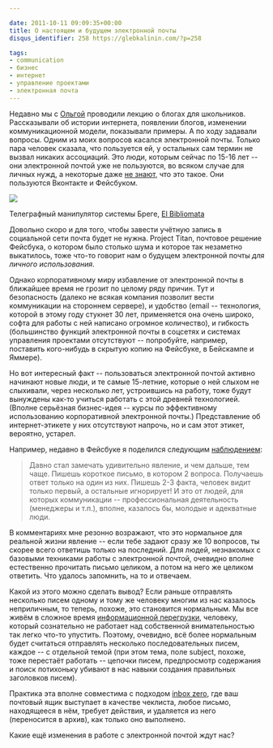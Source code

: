 ```yaml
---

date: 2011-10-11 09:09:35+00:00
title: О настоящем и будущем электронной почты
disqus_identifier: 258 https://glebkalinin.com/?p=258

tags:
- communication
- бизнес
- интернет
- управление проектами
- электронная почта
---
```


Недавно мы с [Ольгой](http://olgatkachuk.ru) проводили лекцию о блогах для школьников. Рассказывали об истории интернета, появлении блогов, изменении коммуникационной модели, показывали примеры. А по ходу задавали вопросы. Одним из моих вопросов касался электронной почты. Только пара человек сказала, что пользуется ей, у остальных сам термин не вызвал никаких ассоциаций. Это люди, которым сейчас по 15-16 лет -- они электронной почтой уже не пользуются, во всяком случае для личных нужд, а некоторые даже [не знают](http://nachprod.livejournal.com/21849.html), что это такое. Они пользуются Вконтакте и Фейсбуком.

![](https://glebkalinin.com/featured/2011/10/4074173413_fc1bd7afd3.jpg)

Телеграфный манипулятор системы Бреге, [El Bibliomata](http://www.flickr.com/photos/37667416@N04/4074173413/)



Довольно скоро и для того, чтобы завести учётную запись в социальной сети почта будет не нужна. Project Titan, почтовое решение Фейсбука, о котором было столько шума и которое так незаметно выкатилось, тоже что-то говорит нам о будущем электронной почты _для личного использования_.

<!-- more -->

Однако корпоративному миру избавление от электронной почты в ближайшее время не грозит по целому ряду причин. Тут и безопасность (далеко не всякая компания позволит вести коммуникации на стороннем сервере), и удобство (email -- технология, которой в этому году стукнет 30 лет, применяется она очень широко, софта для работы с ней написано огромное количество), и гибкость (большинство функций электронной почты в соцсетях и системах управления проектами отсутствуют -- попробуйте, например, поставить кого-нибудь в скрытую копию на Фейсбуке, в Бейскампе и Яммере).

Но вот интересный факт -- пользоваться электронной почтой активно начинают новые люди, и те самые 15-летние, которые о ней слыхом не слыхивали, через несколько лет, устроившись на работу, тоже будут вынуждены как-то учиться работать с этой древней технологией. (Вполне серьёзная бизнес-идея -- курсы по эффективному использованию корпоративной электронной почты.) Представление об интернет-этикете у них отсутствуют напрочь, но и сам этот этикет, вероятно, устарел.

Например, недавно в Фейсбуке я поделился следующим [наблюдением](https://www.facebook.com/kalinin/posts/10150493056363849):



> Давно стал замечать удивительно явление, и чем дальше, тем чаще. Пишешь короткое письмо, в котором 2 вопроса. Получаешь ответ только на один из них. Пишешь 2-3 факта, человек видит только первый, а остальные игнорирует! И это от людей, для которых коммуникации -- профессиональная деятельность (менеджеры и т.п.), вполне, казалось бы, молодые и адекватные люди.



В комментариях мне резонно возражают, что это нормальное для реальной жизни явление -- если тебе задают сразу же 10 вопросов, ты скорее всего ответишь только на последний. Для людей, незнакомых с базовыми техниками работы с электронной почтой, очевидно вполне естественно прочитать письмо целиком, а потом на него же целиком ответить. Что удалось запомнить, на то и отвечаем. 

Какой из этого можно сделать вывод? Если раньше отправлять несколько писем одному и тому же человеку многим из нас казалось неприличным, то теперь, похоже, это становится нормальным. Мы все живём в сложное время [информационной перегрузки](https://glebkalinin.com/information-overload/), человеку, который сознательно не работает над собственной внимательностью так легко что-то упустить. Поэтому, очевидно, всё более нормальным будет считаться отправлять несколько последовательных писем, каждое -- с отдельной темой (при этом тема, поле subject, похоже, тоже перестаёт работать -- цепочки писем, предпросмотр содержания и поиск потихоньку убивают в нас навыки создания правильных заголовков писем).

Практика эта вполне совместима с подходом [inbox zero](http://inboxzero.com/), где ваш почтовый ящик выступает в качестве чеклиста, любое письмо, находящееся в нём, требует действия, и удаляется из него (переносится в архив), как только оно выполнено.

Какие ещё изменения в работе с электронной почтой ждут нас?
